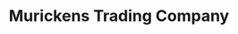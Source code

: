 ---
title: "Murickens Trading Company"
url: /pandalam/murickens-trading-company/
shop: Eisenwaren
---